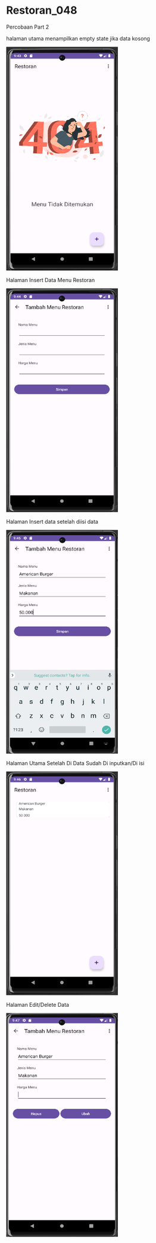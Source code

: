 # Restoran_048
 Percobaan Part 2

halaman utama menampilkan empty state jika data kosong



<img src="https://github.com/Ivanza437/Restoran_048_2/blob/main/SS/Halaman%20Utama%20(kosong).png" width="300" height="600">






Halaman Insert Data Menu Restoran


<img src="https://github.com/Ivanza437/Restoran_048_2/blob/main/SS/Halaman%20Insert%20Menu.png" width="300" height="600">






Halaman Insert data setelah diisi data


<img src="https://github.com/Ivanza437/Restoran_048_2/blob/main/SS/Halaman%20Insert%20Menu%202.png" width="300" height="600">





Halaman Utama Setelah Di Data Sudah Di inputkan/Di isi


<img src="https://github.com/Ivanza437/Restoran_048_2/blob/main/SS/Halaman%20Utama%20(setelah%20input%20data).png" width="300" height="600">






Halaman Edit/Delete Data

<img src="https://github.com/Ivanza437/Restoran_048_2/blob/main/SS/Halaman%20Edit%20Dan%20Delete%20Menu.png" width="300" height="600">


